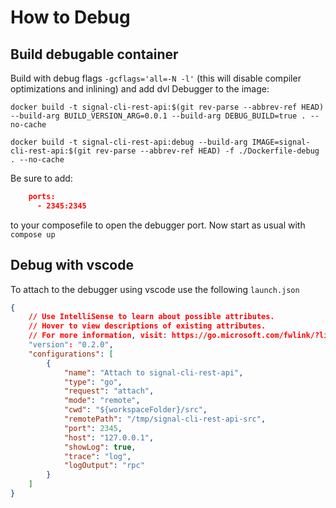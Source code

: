 # How to Debug

## Build debugable container

Build with debug flags `-gcflags='all=-N -l'` (this will disable compiler optimizations and inlining) and add dvl Debugger to the image:

```shell
docker build -t signal-cli-rest-api:$(git rev-parse --abbrev-ref HEAD) --build-arg BUILD_VERSION_ARG=0.0.1 --build-arg DEBUG_BUILD=true . --no-cache

docker build -t signal-cli-rest-api:debug --build-arg IMAGE=signal-cli-rest-api:$(git rev-parse --abbrev-ref HEAD) -f ./Dockerfile-debug . --no-cache
```

Be sure to add:
```json
    ports:
      - 2345:2345
```
to your composefile to open the debugger port. Now start as usual with `compose up`

## Debug with vscode

To attach to the debugger using vscode use the following `launch.json`

```json
{
    // Use IntelliSense to learn about possible attributes.
    // Hover to view descriptions of existing attributes.
    // For more information, visit: https://go.microsoft.com/fwlink/?linkid=830387
    "version": "0.2.0",
    "configurations": [
        {
            "name": "Attach to signal-cli-rest-api",
            "type": "go",
            "request": "attach",
            "mode": "remote",
            "cwd": "${workspaceFolder}/src",
            "remotePath": "/tmp/signal-cli-rest-api-src",
            "port": 2345,
            "host": "127.0.0.1",
            "showLog": true,
			"trace": "log",
			"logOutput": "rpc"
        }
    ]
}
```
